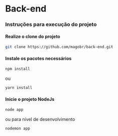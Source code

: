 
# Back-end

### Instruções para execução do projeto

  

#### Realize o clone do projeto
```bash
git clone https://github.com/magobr/back-end.git
```
#### Instale os pacotes necessários
```bash
npm install
```
ou
```bash
yarn install
```
#### Inicie o projeto NodeJs
```bash
node app
```
ou para nível de desenvolvimento
```bash
nodemon app
```
